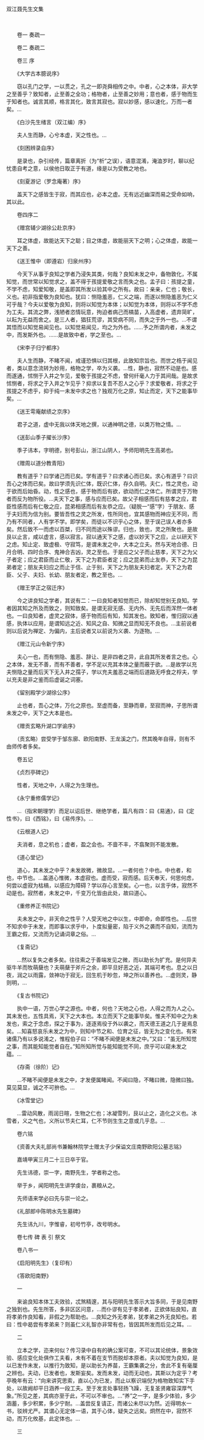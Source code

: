 <!-- { "loadSidebar": true } -->
双江聂先生文集

　　

　　卷一 奏疏一

　　卷二 奏疏二

　　卷三 序

　　《大学古本臆说序》

　　窃以孔门之学，一以贯之，孔之一即尧舜相传之中。中者，心之本体，非大学之至善乎？致知者，止至善之全功；格物者，止至善之妙用；意也者，感于物而生于知者也。诚言其顺，格言其化，致言其寂也。寂以妙感，感以速化，万而一者矣。…

　　《白沙先生绪言（双江编）序》

　　夫人生而静，心兮本虚，天之性也。…

　　《刻困辨录自序》

　　是录也，杂引经传，篇章离折（为“析”之误），语意混淆，淹洫岁时，聊以纪忧患自考之意，以侯他日取正于有道，缘是以为受教之地也。

　　《刻夏游记（罗念庵著）序》

　　盖天下之感皆生于寂，而其应也，必本之虚。无有远近幽深而易之受命如响，其以此。

　　卷四序二

　　《赠宫辅少湖徐公赴京序》

　　耳之体虚，故能达天下之聪；目之体虚，故能丽天下之明；心之体虚，故能一天下之善。

　　《送王惟中（即遵岩）归泉州序》

　　今天下从事于良知之学者乃浸失其类，何哉？良知未发之中，备物敦化，不属知觉，而世常以知觉求之，盖不得于孩提爱敬之言而失之也。孟子曰：孩提之童，不学不虑，知爱知敬，是盖即其所发以验其中之所有。故曰：亲亲，仁也；敬长，义也。初非指爱敬为良知也。犹曰：恻隐羞恶，仁义之端，而遂以恻隐羞恶为仁义可乎哉？今夫以爱敬为良知，则将以知觉为本体；以知觉为本体，则将以不学不虑为工夫。其流之弊，浅陋者恣情玩意，拘迫者病己而槁苗，入高虚者，遗弃简旷，以耘为无益而舍之。是三人者，猖狂荒谬，其受病不同，而失之于外一也。…不谓其悟而以知觉易闻见也。以知觉易闻见，均之为外也。……予之所谓内者，未发之中，而发斯外也。……是故致中者，学之至也。…

　　《宋李子归宁都序》

　　夫人生而静，不睹不闻，戒谨恐惧以归其根，此致知宗旨也。而世之梏于闻见者，类以意念流转为妙用，格物之学，卒为义袭。…性，静也，寂然不动是也。感而遂通，怵恻于入井之乍见，爱敬于孩提之不虑，曾何纤毫人力于其间哉。是故求怵恻者，将求之于入井之乍见乎？抑求以复吾不忍人之心乎？求爱敬者，将求之于孩提之不虑乎，抑于纯一未发中求之也？独观万化之原，知止而定，天下之能事毕矣。…

　　《送王雩庵献绩之京序》

　　君子之道，虚中无我以体天地之撰，以通神明之德，以类万物之情。…

　　《送彭山季子擢长沙序》

　　季子讳本，字明德，别号彭山，浙江山阴人，予师阳明先生高弟也。

　　《赠周以道分教青阳》

　　教有道乎？曰学诸己而已矣。学有道乎？曰求诸心而已矣。求心有道乎？曰识吾心之体而已矣。故曰学须先识仁体，既识仁体，存久自明。夫仁，性之灵也，动于欲而后始昏。动，性之感也，感于物而后有欲，欲动而仁之体亡。所谓灵于万物者而反为物所役。…夫天下之事，感与应而已矣。故父子相感而后有慈孝之应，君臣性感而后有仁敬之应，昆弟相感而后有友恭之应。（疑脱一“感”字）于朋友、感于夫妇而为信为别。要皆吾性之灵之所发，性所同也，宜其感物而神应无不同，而乃有不同者，人有学不学。即学矣，而徒以不识乎心之体，至于误己误人者亦多矣。然后致不一而虑以百桀，归不同而途以殊谬。归也，致也，灵之所聚也。是故艮以止言，咸以虚言，感以寂言。寂以通天下之感，虚以妙天下之应，止以研天下之虑。知止定、致虚极、守寂笃，是谓未发之中，大本之立夫。然与天地合德、日月合明、四时合序、鬼神合吉凶，灵之至也。于是应之父子而止慈孝，天下之为父子者定；应之君臣而止仁敬，天下之为君臣者定；应之昆弟而止友恭，天下之为昆弟者定；朋友夫妇应之而止于信、止于别，天下之为朋友夫妇者定。天下之为君臣、父子、夫妇、长幼、朋友者定，教之至也。…

　　《赠王学正之宿迁序》

　　今之讲良知之学者，其说有二：一曰良知者知觉而已，除却知觉别无良知。学者因其知之所及而致之，则知致矣。是谓无寂无感、无内外、无先后而浑然一体者也。一曰良知者，虚灵之寂体，感于物而后有知，知其发也。致知者，惟归寂以通感，执体以应用，是谓知远之近、知风之自、知微之显而知无不良也。…主前说者则以后说为禅定、为偏内，主后说者又以前说为义袭、为逐物。…

　　《赠江元山令新宁序》

　　夫心一也，而有恻隐、羞恶、辞让、是非四者之异，此自其所发者言之也。心之本体，发无不善，而有不善者，学不足以充其本体之量而蔽于欲。…是故学以充夫恻隐之量而后天下无入井之孺子，学以充夫羞恶之端而后道路无呼食之桴夫，学以充夫是非之鉴而后虚诞之词塞。

　　《留别殿学少湖徐公序》

　　止也者，吾心之体，万化之原也。至虚而备，至静而章，至寂而神，子思所谓未发之中，天下之大本是也。

　　《赠贡玄略升湖口学谕序》

　　（贡玄略）尝受学于邹东廓、欧阳南野、王龙溪之门，然其晚年自得，则有不由师传者多矣。

　　卷五记

　　《贞烈亭碑记》

　　性者，天地之中，人得之为生理也。

　　《永宁重修儒学记》

　　…（指宋朝理学）而足以诏后世、继绝学者，篇凡有四：曰《易通》，曰《定性书》，曰《西铭》，曰《易传序》。…

　　《云根道人记》

　　夫消者，息之机也；虚者，盈之会也。不啬不丰，不翕聚则不能发散。

　　《道心堂记》

　　道心，其未发之中乎？未发故微，微故显。…一者何也？中也。中也者，和也，中节也。…盖道心惟微，本虚寂也。虚而受，寂而感。后天奉天，何思何虑，何尝以虚寂为枯槁，以感应为障碍？学以存心言至矣。心一也，以言乎体，寂然不动是也。寂然者，未发之中，千变万化皆由此处，故曰道心。

　　《重修养正书院记》

　　夫未发之中，非天命之性乎？人受天地之中以生，中即命，命即性也。…后世不知求中于未发，而即事以求乎中，卜度拟量密，陷于义外之袭而不自知，流而为王霸之假，又流而为记诵词章之俗。…

　　《复斋记》

　　…然以复失之者多矣。往往索之于善端发见之微，而以助长为扩充。是何异夫驱牛羊而牧萌蘖也？夫萌蘖于斧斤之余，即平旦好恶之近，其端可考也。息之以日夜，润之以雨露，敛神功于寂无，回生机于眇忽，坤之所以善养也。…虚则灵，静则明，…

　　《复古书院记》

　　执中一语，万世心学之源也。中者，何也？天地之心也，人得之而为人之心。其未发也，五性具焉，天下之大本也。本立而天下之能事毕矣。惟夫不知中之为未发也，索之于念虑，探之于事为，逐逐焉役于外以袭之，而天德王道之几于是焉息矣。…知喜怒哀乐未发之为中，则知中节之和、位育之征，皆无为之变化也。有宋诸儒乃有以多说淆之，惟程伯子曰：“不睹不闻便是未发之中。”又曰：“虽无所知觉之事，而其能知能觉者自在。”知所知所觉与能知能觉不同，庶乎可以窥未发之蕴。…

　　《存斋（徐阶）记》

　　…不睹不闻便是未发之中，才发便属睹闻。不闻曰隐，不睹曰微，隐微曰独。莫见莫显，诚之不可拚也。…

　　《冰雪堂记》

　　…雷动风散，雨润日暄，生物之仁也；冰凝雪列，艮以止之，造化之义也。冰雪者，义之气也，义所以节夫仁耳，仁不节则生生之意或几乎息。…

　　卷六铭

　　《资善大夫礼部尚书兼翰林院学士赠太子少保谥文庄南野欧阳公墓志铭》

　　嘉靖甲寅三月二十三日卒于官。

　　先生讳德，崇一字，南野先生，学者称之也。

　　举于乡，闻阳明先生讲学虔台，裹粮从之。

　　先师语来学必曰先与崇一论之。

　　《礼部郎中陈明水先生墓碑》

　　先生讳九川，字惟睿，初号竹亭，改号明水。

　　卷七传 碑 表 引 祭文

　　卷八书一

　　《启阳明先生》（复印有）

　　《答欧阳南野》

　　一

　　来谕良知本体工夫效验，忒煞精邃，其与阳明先生答示大旨多同，于是见南野之独到也。先生所答，多非区区问意，…而仆谬有见于孝弟者，正欲体贴良知，直将孝弟作良知看，非假之为帮助也。…良知之外无孝弟，犹孝弟之外无良知也。若曰：性中曷尝有孝弟来？则虽仁义礼智亦非常有也，皆因其所发而后见之耳。…

　　二

　　立本之学，迩来何似？传习录中自有的确公案可查，不可以其论统体，景象效验、感应变化处俱作工夫看，未有不着在支节而脱却本原者。夫以知觉为良知，是以已发作未发，以推行为致知，是以助长为养苗，王霸集袭之分，舍此不复有毫厘之辨也。夫动，已发者也，发斯妄矣。发而未发，动而无动也，其斯以为定乎？考亭晚年有云：“向来讲究思索，直以心为已发，而止以察识端倪为格物致知实下手处，以故阙却平日涵养一段工夫。至于发言处事轻扬飞躁，无复圣贤雍容深厚气象。”所见之差，其病亦至于此，不可以不审也。…“养”之一字，是多少体验，多少涵蓄，多少积累，多少宁耐。…盖尝反复请正，而诸公未尽以为然。近得明水一书，驳辨尤严。其谓心无定体一语，其于心体，疑失之远矣。炯然在中，寂然不动，而万化攸基，此定体也。…

　　三

